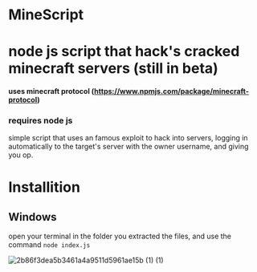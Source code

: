 # MineScript


# node js script that hack's cracked minecraft servers (still in beta)

#### uses minecraft protocol (https://www.npmjs.com/package/minecraft-protocol)
### requires node js




simple script that uses an famous exploit to hack into servers, logging in automatically to the target's server with the owner username, and giving you op.


# Installition

## Windows
open your terminal in the folder you extracted the files, and use the command `node index.js`

![2b86f3dea5b3461a4a9511d5961ae15b (1) (1)](https://user-images.githubusercontent.com/50393513/113513457-8a0f4900-9572-11eb-9864-936e087e284f.gif)

